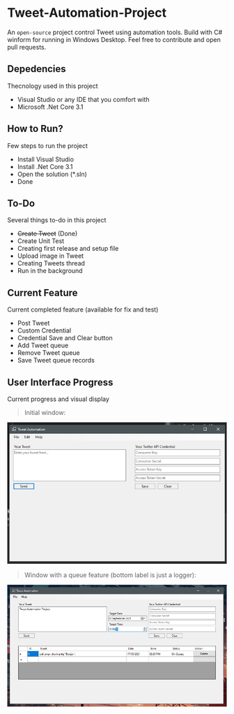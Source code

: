 # Tweet-Automation-Project
An `open-source` project control Tweet using automation tools. Build with C# winform for running in Windows Desktop. Feel free to contribute and open pull requests.

## Depedencies
Thecnology used in this project
- Visual Studio or any IDE that you comfort with
- Microsoft .Net Core 3.1

## How to Run?
Few steps to run the project
- Install Visual Studio 
- Install .Net Core 3.1
- Open the solution (*.sln)
- Done

## To-Do
Several things to-do in this project

- <strike>Create Tweet</strike> (Done)
- Create Unit Test
- Creating first release and setup file
- Upload image in Tweet
- Creating Tweets thread
- Run in the background

## Current Feature
Current completed feature (available for fix and test)
- Post Tweet
- Custom Credential
- Credential Save and Clear button
- Add Tweet queue
- Remove Tweet queue
- Save Tweet queue records

## User Interface Progress
Current progress and visual display

> Initial window: 

![alt text](https://github.com/eiproject/Tweet-Automation-Project/blob/master/asset/screenshot/Screenshot%202021-09-08%20165413.png?raw=true)

> Window with a queue feature (bottom label is just a logger):

![alt text](https://github.com/eiproject/Tweet-Automation-Project/blob/master/asset/screenshot/Screenshot%202021-09-20%20102046.png?raw=true)
